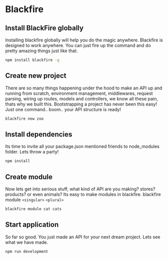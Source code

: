 # Blackfire

## Install BlackFire globally
Installing blackfire globally will help you do the magic anywhere. Blackfire is designed to work anywhere. You can just fire up the command and do pretty amazing things just like that.
```bash
npm install blackfire -g
```

## Create new project
There are so many things happening under the hood to make an API up and running from scratch, environment management, middlewares, request parsing, wiring up routes, models and controllers, we know all these pain, thats why we built this. Bootstrapping a project has never been this easy! Just one command.. boom.. your API structure is ready!
```bash
blackfire new zoo
```

## Install dependencies
Its time to invite all your package.json mentioned friends to node_modules folder. Lets throw a party!
```bash
npm install
```

## Create module
Now lets get into serious stuff, what kind of API are you making? stores? products? or even animals? Its easy to make modules in blackfire. 
blackfire module `<singular>` `<plural>`
```bash
blackfire module cat cats
```

## Start application
So far so good. You just made an API for your next dream project. Lets see what we have made.
```bash
npm run development
```
